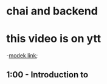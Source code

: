 # chai and backend

# this video is on ytt


-[modek link](
    https://www.youtube.com/watch?
);


## 1:00 - Introduction to
